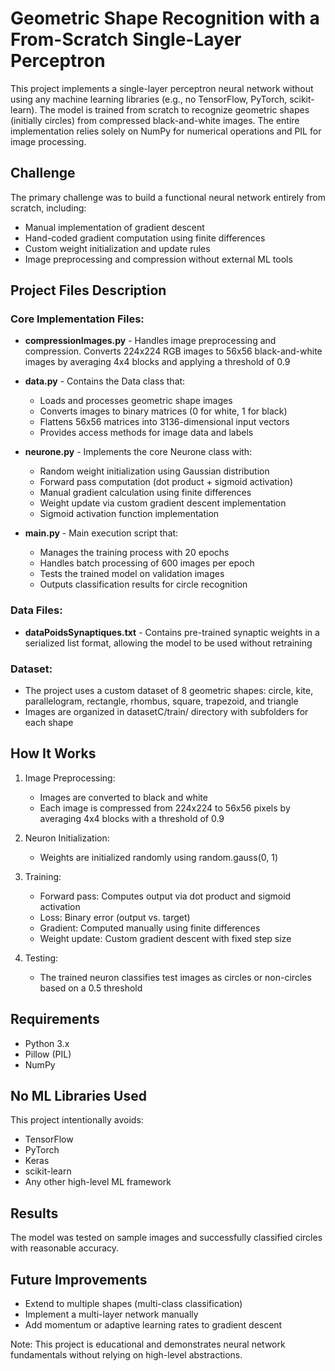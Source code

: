 # Geometric Shape Recognition with a From-Scratch Single-Layer Perceptron

This project implements a single-layer perceptron neural network without using any machine learning libraries (e.g., no TensorFlow, PyTorch, scikit-learn). The model is trained from scratch to recognize geometric shapes (initially circles) from compressed black-and-white images. The entire implementation relies solely on NumPy for numerical operations and PIL for image processing.

## Challenge
The primary challenge was to build a functional neural network entirely from scratch, including:
- Manual implementation of gradient descent
- Hand-coded gradient computation using finite differences
- Custom weight initialization and update rules
- Image preprocessing and compression without external ML tools

## Project Files Description

### Core Implementation Files:
- **compressionImages.py** - Handles image preprocessing and compression. Converts 224x224 RGB images to 56x56 black-and-white images by averaging 4x4 blocks and applying a threshold of 0.9

- **data.py** - Contains the Data class that:
  - Loads and processes geometric shape images
  - Converts images to binary matrices (0 for white, 1 for black)
  - Flattens 56x56 matrices into 3136-dimensional input vectors
  - Provides access methods for image data and labels

- **neurone.py** - Implements the core Neurone class with:
  - Random weight initialization using Gaussian distribution
  - Forward pass computation (dot product + sigmoid activation)
  - Manual gradient calculation using finite differences
  - Weight update via custom gradient descent implementation
  - Sigmoid activation function implementation

- **main.py** - Main execution script that:
  - Manages the training process with 20 epochs
  - Handles batch processing of 600 images per epoch
  - Tests the trained model on validation images
  - Outputs classification results for circle recognition

### Data Files:
- **dataPoidsSynaptiques.txt** - Contains pre-trained synaptic weights in a serialized list format, allowing the model to be used without retraining

### Dataset:
- The project uses a custom dataset of 8 geometric shapes: circle, kite, parallelogram, rectangle, rhombus, square, trapezoid, and triangle
- Images are organized in datasetC/train/ directory with subfolders for each shape

## How It Works

1. Image Preprocessing:
   - Images are converted to black and white
   - Each image is compressed from 224x224 to 56x56 pixels by averaging 4x4 blocks with a threshold of 0.9

2. Neuron Initialization:
   - Weights are initialized randomly using random.gauss(0, 1)

3. Training:
   - Forward pass: Computes output via dot product and sigmoid activation
   - Loss: Binary error (output vs. target)
   - Gradient: Computed manually using finite differences
   - Weight update: Custom gradient descent with fixed step size

4. Testing:
   - The trained neuron classifies test images as circles or non-circles based on a 0.5 threshold

## Requirements
- Python 3.x
- Pillow (PIL)
- NumPy

## No ML Libraries Used
This project intentionally avoids:
- TensorFlow
- PyTorch
- Keras
- scikit-learn
- Any other high-level ML framework

## Results
The model was tested on sample images and successfully classified circles with reasonable accuracy.

## Future Improvements
- Extend to multiple shapes (multi-class classification)
- Implement a multi-layer network manually
- Add momentum or adaptive learning rates to gradient descent

Note: This project is educational and demonstrates neural network fundamentals without relying on high-level abstractions.

